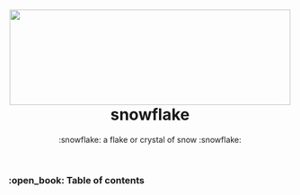 <h1 align="center">
<img width="500" height="170" src="https://camo.githubusercontent.com/a27f833c7ab58f5c679aa6789488200d6f7bcbdd85b639a13fd0d8becce52da8/68747470733a2f2f692e696d6775722e636f6d2f793359646e62482e706e67"></img> <br>
snowflake
</h1>
<p align="center">:snowflake: a flake or crystal of snow :snowflake:</p>
<br>
<h3>:open_book: Table of contents</h3>
